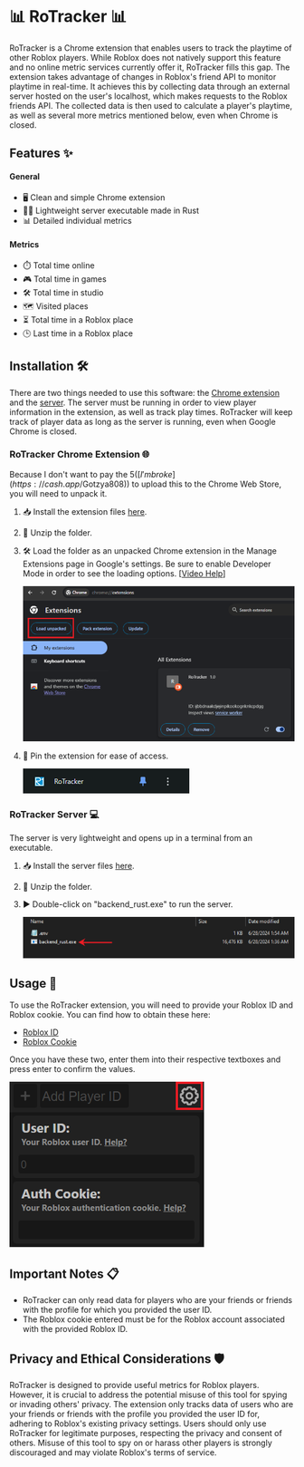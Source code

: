 # 📊 RoTracker 📊

RoTracker is a Chrome extension that enables users to track the playtime of other Roblox players. While Roblox does not natively support this feature and no online metric services currently offer it, RoTracker fills this gap. The extension takes advantage of changes in Roblox's friend API to monitor playtime in real-time. It achieves this by collecting data through an external server hosted on the user's localhost, which makes requests to the Roblox friends API. The collected data is then used to calculate a player's playtime, as well as several more metrics mentioned below, even when Chrome is closed.

## Features ✨

#### General
- 🖥️ Clean and simple Chrome extension
- 🏃‍♂️ Lightweight server executable made in Rust
- 📊 Detailed individual metrics

#### Metrics
- ⏱️ Total time online
- 🎮 Total time in games
- 🛠️ Total time in studio
- 🗺️ Visited places
- ⏳ Total time in a Roblox place
- 🕒 Last time in a Roblox place

## Installation 🛠️

There are two things needed to use this software: the [Chrome extension]([https://linktodocumentation](https://github.com/Gotzya/RoTracker/tree/main/extension)) and the [server]([https://linktodocumentation](https://github.com/Gotzya/RoTracker/tree/main/backend_rust)). The server must be running in order to view player information in the extension, as well as track play times. RoTracker will keep track of player data as long as the server is running, even when Google Chrome is closed.

### RoTracker Chrome Extension 🌐

Because I don't want to pay the $5 ([I'm broke](https://cash.app/$Gotzya808)) to upload this to the Chrome Web Store, you will need to unpack it.

1. 📥 Install the extension files [here](https://github.com/Gotzya/RoTracker/releases/tag/v1.0.0).
2. 📂 Unzip the folder.
3. 🛠️ Load the folder as an unpacked Chrome extension in the Manage Extensions page in Google's settings. Be sure to enable Developer Mode in order to see the loading options. [[Video Help](https://www.youtube.com/watch?v=vSzaXLYTSUY)]

   ![App Screenshot](screenshots/Loading_chrome_extension.png)
4. 📌 Pin the extension for ease of access.

   ![App Screenshot](screenshots/RoTracker_pinned.png)

### RoTracker Server 💻

The server is very lightweight and opens up in a terminal from an executable.

1. 📥 Install the server files [here](https://github.com/Gotzya/RoTracker/releases/tag/v1.0.0).
2. 📂 Unzip the folder.
3. ▶️ Double-click on "backend_rust.exe" to run the server.

   ![App Screenshot](screenshots/RoTracker_server_exe.png)

## Usage 🚀

To use the RoTracker extension, you will need to provide your Roblox ID and Roblox cookie. You can find how to obtain these here:

- [Roblox ID](https://github.com/Gotzya/RoTracker/releases/tag/v1.0.0)
- [Roblox Cookie](https://github.com/Gotzya/RoTracker/releases/tag/v1.0.0)

Once you have these two, enter them into their respective textboxes and press enter to confirm the values.

![App Screenshot](screenshots/settings.png)

## Important Notes 📋

- RoTracker can only read data for players who are your friends or friends with the profile for which you provided the user ID.
- The Roblox cookie entered must be for the Roblox account associated with the provided Roblox ID.

## Privacy and Ethical Considerations 🛡️

RoTracker is designed to provide useful metrics for Roblox players. However, it is crucial to address the potential misuse of this tool for spying or invading others' privacy. The extension only tracks data of users who are your friends or friends with the profile you provided the user ID for, adhering to Roblox's existing privacy settings. Users should only use RoTracker for legitimate purposes, respecting the privacy and consent of others. Misuse of this tool to spy on or harass other players is strongly discouraged and may violate Roblox's terms of service.
